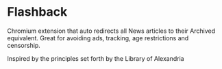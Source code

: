 # Flashback

Chromium extension that auto redirects all News articles to their Archived equivalent. Great for avoiding ads, tracking, age restrictions and censorship.

Inspired by the principles set forth by the Library of Alexandria
